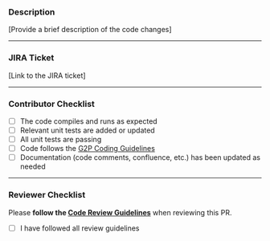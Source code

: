 ### Description ###
[Provide a brief description of the code changes]

---

### JIRA Ticket ###
[Link to the JIRA ticket]

---

### Contributor Checklist ###
- [ ] The code compiles and runs as expected
- [ ] Relevant unit tests are added or updated
- [ ] All unit tests are passing
- [ ] Code follows the [G2P Coding Guidelines](https://embl.atlassian.net/wiki/spaces/EBIMedical/pages/51871986/G2P+Coding+Guidelines)
- [ ] Documentation (code comments, confluence, etc.) has been updated as needed

---

### Reviewer Checklist ###
Please **follow the [Code Review Guidelines](https://embl.atlassian.net/wiki/spaces/EBIMedical/pages/51937503/Code+Review+Guidelines)** when reviewing this PR.
- [ ] I have followed all review guidelines